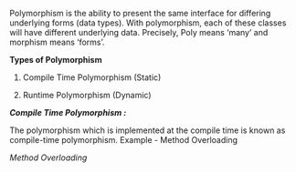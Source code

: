 Polymorphism is the ability to present the same interface for differing underlying forms (data types). With polymorphism, each of these classes will have different underlying data. Precisely, Poly means ‘many’ and morphism means ‘forms’. 


**Types of Polymorphism** 


1. Compile Time Polymorphism (Static)



2. Runtime Polymorphism (Dynamic) 

***Compile Time Polymorphism :***

The polymorphism which is implemented at the compile time is known as compile-time polymorphism. Example - Method Overloading 

*Method Overloading*
